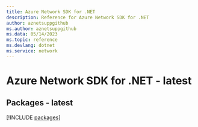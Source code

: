 ```yaml
---
title: Azure Network SDK for .NET
description: Reference for Azure Network SDK for .NET
author: aznetsuppgithub
ms.author: aznetsuppgithub
ms.data: 05/14/2023
ms.topic: reference
ms.devlang: dotnet
ms.service: network
---
```

# Azure Network SDK for .NET - latest
## Packages - latest
[!INCLUDE [packages](network-index.md)]